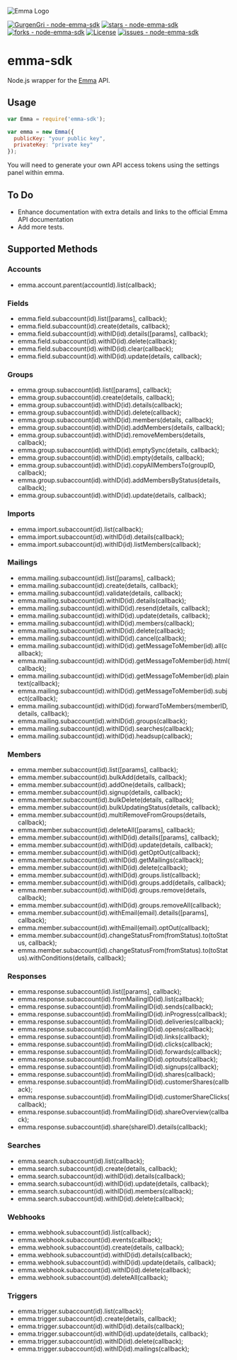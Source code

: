 ![Emma Logo](https://api.myemma.com/_static/img/logo.png)

[![GurgenGri - node-emma-sdk](https://img.shields.io/static/v1?label=GurgenGri&message=node-emma-sdk&color=blue&logo=github)](https://github.com/GurgenGri/node-emma-sdk "Go to GitHub repo")
[![stars - node-emma-sdk](https://img.shields.io/github/stars/GurgenGri/node-emma-sdk?style=social)](https://github.com/GurgenGri/node-emma-sdk)
[![forks - node-emma-sdk](https://img.shields.io/github/forks/GurgenGri/node-emma-sdk?style=social)](https://github.com/GurgenGri/node-emma-sdk)
[![License](https://img.shields.io/badge/License-MIT-blue)](#license)
[![issues - node-emma-sdk](https://img.shields.io/github/issues/GurgenGri/node-emma-sdk)](https://github.com/GurgenGri/node-emma-sdk/issues)

# emma-sdk

Node.js wrapper for the [Emma](http://myemma.com/) API.

## Usage

```js
var Emma = require('emma-sdk');

var emma = new Emma({
  publicKey: "your public key",
  privateKey: "private key"
});
```

You will need to generate your own API access tokens using the settings panel within emma.

## To Do

* Enhance documentation with extra details and links to the official Emma API documentation
* Add more tests.

## Supported Methods

### Accounts

* emma.account.parent(accountId).list(callback);

### Fields

* emma.field.subaccount(id).list([params], callback);
* emma.field.subaccount(id).create(details, callback);
* emma.field.subaccount(id).withID(id).details([params], callback);
* emma.field.subaccount(id).withID(id).delete(callback);
* emma.field.subaccount(id).withID(id).clear(callback);
* emma.field.subaccount(id).withID(id).update(details, callback);

### Groups

* emma.group.subaccount(id).list([params], callback);
* emma.group.subaccount(id).create(details, callback);
* emma.group.subaccount(id).withID(id).details(callback);
* emma.group.subaccount(id).withID(id).delete(callback);
* emma.group.subaccount(id).withID(id).members(details, callback);
* emma.group.subaccount(id).withID(id).addMembers(details, callback);
* emma.group.subaccount(id).withID(id).removeMembers(details, callback);
* emma.group.subaccount(id).withID(id).emptySync(details, callback);
* emma.group.subaccount(id).withID(id).empty(details, callback);
* emma.group.subaccount(id).withID(id).copyAllMembersTo(groupID, callback);
* emma.group.subaccount(id).withID(id).addMembersByStatus(details, callback);
* emma.group.subaccount(id).withID(id).update(details, callback);

### Imports

* emma.import.subaccount(id).list(callback);
* emma.import.subaccount(id).withID(id).details(callback);
* emma.import.subaccount(id).withID(id).listMembers(callback);

### Mailings

* emma.mailing.subaccount(id).list([params], callback);
* emma.mailing.subaccount(id).create(details, callback);
* emma.mailing.subaccount(id).validate(details, callback);
* emma.mailing.subaccount(id).withID(id).details(callback);
* emma.mailing.subaccount(id).withID(id).resend(details, callback);
* emma.mailing.subaccount(id).withID(id).update(details, callback);
* emma.mailing.subaccount(id).withID(id).members(callback);
* emma.mailing.subaccount(id).withID(id).delete(callback);
* emma.mailing.subaccount(id).withID(id).cancel(callback);
* emma.mailing.subaccount(id).withID(id).getMessageToMember(id).all(callback);
* emma.mailing.subaccount(id).withID(id).getMessageToMember(id).html(callback);
* emma.mailing.subaccount(id).withID(id).getMessageToMember(id).plaintext(callback);
* emma.mailing.subaccount(id).withID(id).getMessageToMember(id).subject(callback);
* emma.mailing.subaccount(id).withID(id).forwardToMembers(memberID, details, callback);
* emma.mailing.subaccount(id).withID(id).groups(callback);
* emma.mailing.subaccount(id).withID(id).searches(callback);
* emma.mailing.subaccount(id).withID(id).headsup(callback);

### Members

* emma.member.subaccount(id).list([params], callback);
* emma.member.subaccount(id).bulkAdd(details, callback);
* emma.member.subaccount(id).addOne(details, callback);
* emma.member.subaccount(id).signup(details, callback);
* emma.member.subaccount(id).bulkDelete(details, callback);
* emma.member.subaccount(id).bulkUpdatingStatus(details, callback);
* emma.member.subaccount(id).multiRemoveFromGroups(details, callback);
* emma.member.subaccount(id).deleteAll([params], callback);
* emma.member.subaccount(id).withID(id).details([params], callback);
* emma.member.subaccount(id).withID(id).update(details, callback);
* emma.member.subaccount(id).withID(id).getOptOut(callback);
* emma.member.subaccount(id).withID(id).getMailings(callback);
* emma.member.subaccount(id).withID(id).delete(callback);
* emma.member.subaccount(id).withID(id).groups.list(callback);
* emma.member.subaccount(id).withID(id).groups.add(details, callback);
* emma.member.subaccount(id).withID(id).groups.remove(details, callback);
* emma.member.subaccount(id).withID(id).groups.removeAll(callback);
* emma.member.subaccount(id).withEmail(email).details([params], callback);
* emma.member.subaccount(id).withEmail(email).optOut(callback);
* emma.member.subaccount(id).changeStatusFrom(fromStatus).to(toStatus, callback);
* emma.member.subaccount(id).changeStatusFrom(fromStatus).to(toStatus).withConditions(details, callback);

### Responses

* emma.response.subaccount(id).list([params], callback);
* emma.response.subaccount(id).fromMailingID(id).list(callback);
* emma.response.subaccount(id).fromMailingID(id).sends(callback);
* emma.response.subaccount(id).fromMailingID(id).inProgress(callback);
* emma.response.subaccount(id).fromMailingID(id).deliveries(callback);
* emma.response.subaccount(id).fromMailingID(id).opens(callback);
* emma.response.subaccount(id).fromMailingID(id).links(callback);
* emma.response.subaccount(id).fromMailingID(id).clicks(callback);
* emma.response.subaccount(id).fromMailingID(id).forwards(callback);
* emma.response.subaccount(id).fromMailingID(id).optouts(callback);
* emma.response.subaccount(id).fromMailingID(id).signups(callback);
* emma.response.subaccount(id).fromMailingID(id).shares(callback);
* emma.response.subaccount(id).fromMailingID(id).customerShares(callback);
* emma.response.subaccount(id).fromMailingID(id).customerShareClicks(callback);
* emma.response.subaccount(id).fromMailingID(id).shareOverview(callback);
* emma.response.subaccount(id).share(shareID).details(callback);

### Searches

* emma.search.subaccount(id).list(callback);
* emma.search.subaccount(id).create(details, callback);
* emma.search.subaccount(id).withID(id).details(callback);
* emma.search.subaccount(id).withID(id).update(details, callback);
* emma.search.subaccount(id).withID(id).members(callback);
* emma.search.subaccount(id).withID(id).delete(callback);

### Webhooks

* emma.webhook.subaccount(id).list(callback);
* emma.webhook.subaccount(id).events(callback);
* emma.webhook.subaccount(id).create(details, callback);
* emma.webhook.subaccount(id).withID(id).details(callback);
* emma.webhook.subaccount(id).withID(id).update(details, callback);
* emma.webhook.subaccount(id).withID(id).delete(callback);
* emma.webhook.subaccount(id).deleteAll(callback);

### Triggers

* emma.trigger.subaccount(id).list(callback);
* emma.trigger.subaccount(id).create(details, callback);
* emma.trigger.subaccount(id).withID(id).details(callback);
* emma.trigger.subaccount(id).withID(id).update(details, callback);
* emma.trigger.subaccount(id).withID(id).delete(callback);
* emma.trigger.subaccount(id).withID(id).mailings(callback);

